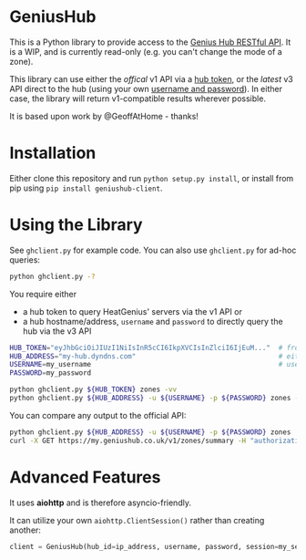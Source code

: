 # GeniusHub
This is a Python library to provide access to the [Genius Hub RESTful API](https://my.geniushub.co.uk/docs). It is a WIP, and is currently read-only (e.g. you can't change the mode of a zone).

This library can use either the _offical_ v1 API via a [hub token](https://my.geniushub.co.uk/tokens), or the _latest_ v3 API direct to the hub (using your own [username and password](https://www.geniushub.co.uk/app)). In either case, the library will return v1-compatible results wherever possible.

It is based upon work by @GeoffAtHome - thanks!

# Installation
Either clone this repository and run `python setup.py install`, or install from pip using `pip install geniushub-client`.

# Using the Library
See `ghclient.py` for example code. You can also use `ghclient.py` for ad-hoc queries:
```bash
python ghclient.py -?
```
You require either
 - a hub token to query HeatGenius' servers via the v1 API or 
 - a hub hostname/address, `username` and `password` to directly query the hub via the v3 API
 
```bash
HUB_TOKEN="eyJhbGciOiJIUzI1NiIsInR5cCI6IkpXVCIsInZlciI6IjEuM..."  # from: https://my.geniushub.co.uk/tokens
HUB_ADDRESS="my-hub.dyndns.com"                                   # either hostname, or IP address
USERNAME=my_username                                              # used for: https://www.geniushub.co.uk/app
PASSWORD=my_password

python ghclient.py ${HUB_TOKEN} zones -vv
python ghclient.py ${HUB_ADDRESS} -u ${USERNAME} -p ${PASSWORD} zones -v
```

You can compare any output to the official API:
```bash
python ghclient.py ${HUB_ADDRESS} -u ${USERNAME} -p ${PASSWORD} zones
curl -X GET https://my.geniushub.co.uk/v1/zones/summary -H "authorization: Bearer ${HUB_TOKEN}"
```

# Advanced Features
 It uses **aiohttp** and is therefore asyncio-friendly.
 
 It can utilize your own `aiohttp.ClientSession()` rather than creating another:
 ```python
client = GeniusHub(hub_id=ip_address, username, password, session=my_session)
```
 
